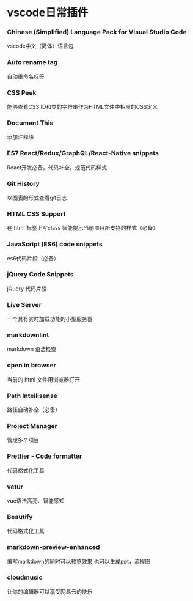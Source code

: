 # vscode日常插件

### Chinese (Simplified) Language Pack for Visual Studio Code

vscode中文（简体）语言包

### Auto rename tag

 自动重命名标签

### CSS Peek

能够查看CSS ID和类的字符串作为HTML文件中相应的CSS定义

### Document This

 添加注释块

### ES7 React/Redux/GraphQL/React-Native snippets

React开发必备，代码补全，规范代码样式

### Git History

 以图表的形式查看git日志

### HTML CSS Support

 在 html 标签上写class 智能提示当前项目所支持的样式（必备）

### JavaScript (ES6) code snippets

 es6代码片段（必备）

### jQuery Code Snippets

 jQuery 代码片段

### Live Server

 一个具有实时加载功能的小型服务器

### markdownlint

 markdown 语法检查

### open in browser

 当前的 html 文件用浏览器打开

### Path Intellisense

 路径自动补全（必备）

### Project Manager

 管理多个项目

### Prettier - Code formatter

 代码格式化工具

### vetur

vue语法高亮、智能感知

### Beautify

代码格式化工具

### markdown-preview-enhanced

编写markdown的同时可以预览效果,也可以[生成ppt，流程图](https://mp.weixin.qq.com/s/mnM4n5o6K4vmQRbBf0yw4w)

### cloudmusic

让你的编辑器可以享受网易云的快乐

